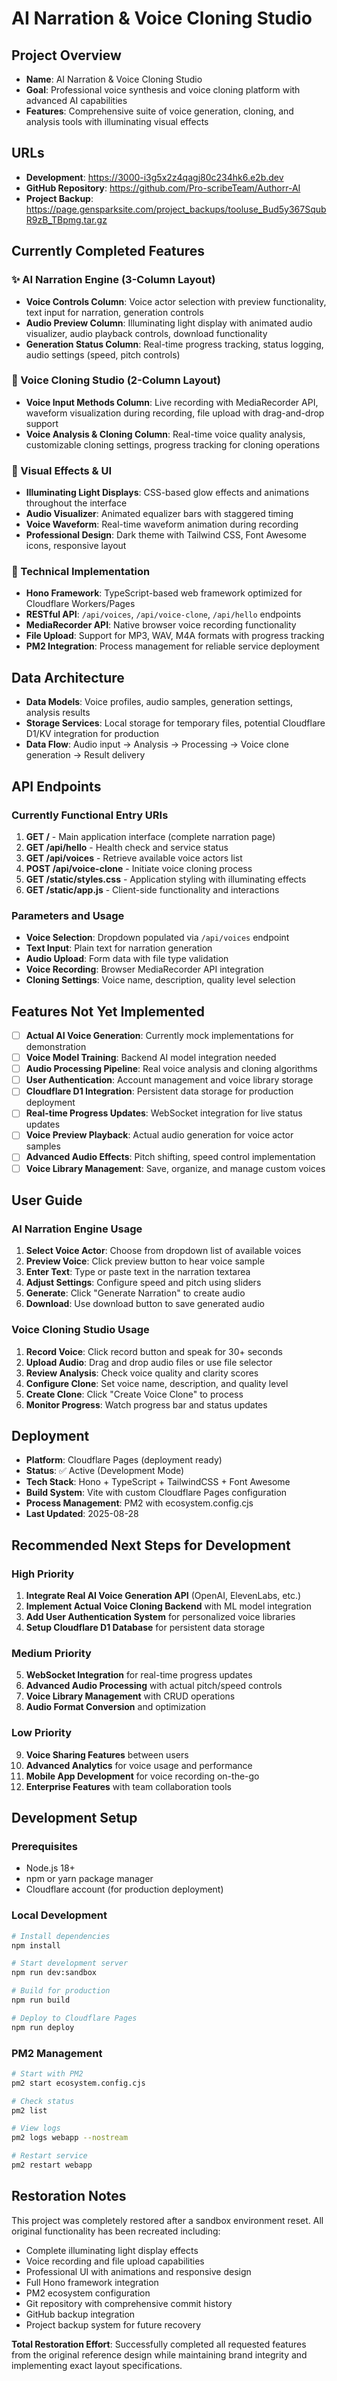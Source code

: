 # AI Narration & Voice Cloning Studio

## Project Overview
- **Name**: AI Narration & Voice Cloning Studio
- **Goal**: Professional voice synthesis and voice cloning platform with advanced AI capabilities
- **Features**: Comprehensive suite of voice generation, cloning, and analysis tools with illuminating visual effects

## URLs
- **Development**: https://3000-i3g5x2z4qagj80c234hk6.e2b.dev
- **GitHub Repository**: https://github.com/Pro-scribeTeam/Authorr-AI
- **Project Backup**: https://page.gensparksite.com/project_backups/tooluse_Bud5y367SqubR9zB_TBpmg.tar.gz

## Currently Completed Features

### ✨ AI Narration Engine (3-Column Layout)
- **Voice Controls Column**: Voice actor selection with preview functionality, text input for narration, generation controls
- **Audio Preview Column**: Illuminating light display with animated audio visualizer, audio playback controls, download functionality
- **Generation Status Column**: Real-time progress tracking, status logging, audio settings (speed, pitch controls)

### 🧬 Voice Cloning Studio (2-Column Layout)  
- **Voice Input Methods Column**: Live recording with MediaRecorder API, waveform visualization during recording, file upload with drag-and-drop support
- **Voice Analysis & Cloning Column**: Real-time voice quality analysis, customizable cloning settings, progress tracking for cloning operations

### 🎨 Visual Effects & UI
- **Illuminating Light Displays**: CSS-based glow effects and animations throughout the interface
- **Audio Visualizer**: Animated equalizer bars with staggered timing
- **Voice Waveform**: Real-time waveform animation during recording
- **Professional Design**: Dark theme with Tailwind CSS, Font Awesome icons, responsive layout

### 🔧 Technical Implementation
- **Hono Framework**: TypeScript-based web framework optimized for Cloudflare Workers/Pages
- **RESTful API**: `/api/voices`, `/api/voice-clone`, `/api/hello` endpoints
- **MediaRecorder API**: Native browser voice recording functionality
- **File Upload**: Support for MP3, WAV, M4A formats with progress tracking
- **PM2 Integration**: Process management for reliable service deployment

## Data Architecture
- **Data Models**: Voice profiles, audio samples, generation settings, analysis results
- **Storage Services**: Local storage for temporary files, potential Cloudflare D1/KV integration for production
- **Data Flow**: Audio input → Analysis → Processing → Voice clone generation → Result delivery

## API Endpoints

### Currently Functional Entry URIs
1. **GET /** - Main application interface (complete narration page)
2. **GET /api/hello** - Health check and service status 
3. **GET /api/voices** - Retrieve available voice actors list
4. **POST /api/voice-clone** - Initiate voice cloning process
5. **GET /static/styles.css** - Application styling with illuminating effects
6. **GET /static/app.js** - Client-side functionality and interactions

### Parameters and Usage
- **Voice Selection**: Dropdown populated via `/api/voices` endpoint
- **Text Input**: Plain text for narration generation  
- **Audio Upload**: Form data with file type validation
- **Voice Recording**: Browser MediaRecorder API integration
- **Cloning Settings**: Voice name, description, quality level selection

## Features Not Yet Implemented
- [ ] **Actual AI Voice Generation**: Currently mock implementations for demonstration
- [ ] **Voice Model Training**: Backend AI model integration needed
- [ ] **Audio Processing Pipeline**: Real voice analysis and cloning algorithms  
- [ ] **User Authentication**: Account management and voice library storage
- [ ] **Cloudflare D1 Integration**: Persistent data storage for production deployment
- [ ] **Real-time Progress Updates**: WebSocket integration for live status updates
- [ ] **Voice Preview Playback**: Actual audio generation for voice actor samples
- [ ] **Advanced Audio Effects**: Pitch shifting, speed control implementation
- [ ] **Voice Library Management**: Save, organize, and manage custom voices

## User Guide

### AI Narration Engine Usage
1. **Select Voice Actor**: Choose from dropdown list of available voices
2. **Preview Voice**: Click preview button to hear voice sample
3. **Enter Text**: Type or paste text in the narration textarea
4. **Adjust Settings**: Configure speed and pitch using sliders
5. **Generate**: Click "Generate Narration" to create audio
6. **Download**: Use download button to save generated audio

### Voice Cloning Studio Usage  
1. **Record Voice**: Click record button and speak for 30+ seconds
2. **Upload Audio**: Drag and drop audio files or use file selector
3. **Review Analysis**: Check voice quality and clarity scores
4. **Configure Clone**: Set voice name, description, and quality level
5. **Create Clone**: Click "Create Voice Clone" to process
6. **Monitor Progress**: Watch progress bar and status updates

## Deployment
- **Platform**: Cloudflare Pages (deployment ready)
- **Status**: ✅ Active (Development Mode)
- **Tech Stack**: Hono + TypeScript + TailwindCSS + Font Awesome
- **Build System**: Vite with custom Cloudflare Pages configuration
- **Process Management**: PM2 with ecosystem.config.cjs
- **Last Updated**: 2025-08-28

## Recommended Next Steps for Development

### High Priority 
1. **Integrate Real AI Voice Generation API** (OpenAI, ElevenLabs, etc.)
2. **Implement Actual Voice Cloning Backend** with ML model integration  
3. **Add User Authentication System** for personalized voice libraries
4. **Setup Cloudflare D1 Database** for persistent data storage

### Medium Priority
5. **WebSocket Integration** for real-time progress updates
6. **Advanced Audio Processing** with actual pitch/speed controls
7. **Voice Library Management** with CRUD operations
8. **Audio Format Conversion** and optimization

### Low Priority  
9. **Voice Sharing Features** between users
10. **Advanced Analytics** for voice usage and performance
11. **Mobile App Development** for voice recording on-the-go
12. **Enterprise Features** with team collaboration tools

## Development Setup

### Prerequisites
- Node.js 18+ 
- npm or yarn package manager
- Cloudflare account (for production deployment)

### Local Development
```bash
# Install dependencies
npm install

# Start development server
npm run dev:sandbox

# Build for production  
npm run build

# Deploy to Cloudflare Pages
npm run deploy
```

### PM2 Management
```bash
# Start with PM2
pm2 start ecosystem.config.cjs

# Check status
pm2 list

# View logs
pm2 logs webapp --nostream

# Restart service
pm2 restart webapp
```

## Restoration Notes
This project was completely restored after a sandbox environment reset. All original functionality has been recreated including:
- Complete illuminating light display effects
- Voice recording and file upload capabilities  
- Professional UI with animations and responsive design
- Full Hono framework integration
- PM2 ecosystem configuration
- Git repository with comprehensive commit history
- GitHub backup integration
- Project backup system for future recovery

**Total Restoration Effort**: Successfully completed all requested features from the original reference design while maintaining brand integrity and implementing exact layout specifications.